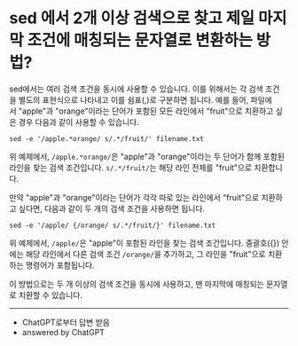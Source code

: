 # sed 에서 2개 이상 검색으로 찾고 제일 마지막 조건에 매칭되는 문자열로 변환하는 방법?

sed에서는 여러 검색 조건을 동시에 사용할 수 있습니다. 이를 위해서는 각 검색 조건을 별도의 표현식으로 나타내고 이를 쉼표(,)로 구분하면 됩니다. 예를 들어, 파일에서 "apple"과 "orange"이라는 단어가 포함된 모든 라인에서 "fruit"으로 치환하고 싶은 경우 다음과 같이 사용할 수 있습니다.

```
sed -e '/apple.*orange/ s/.*/fruit/' filename.txt
```

위 예제에서, `/apple.*orange/`은 "apple"과 "orange"이라는 두 단어가 함께 포함된 라인을 찾는 검색 조건입니다. `s/.*/fruit/`는 해당 라인 전체를 "fruit"으로 치환합니다.  
  
만약 "apple"과 "orange"이라는 단어가 각각 따로 있는 라인에서 "fruit"으로 치환하고 싶다면, 다음과 같이 두 개의 검색 조건을 사용하면 됩니다.

```
sed -e '/apple/ {/orange/ s/.*/fruit/}' filename.txt
```

위 예제에서, `/apple/`은 "apple"이 포함된 라인을 찾는 검색 조건입니다. 중괄호({}) 안에는 해당 라인에서 다른 검색 조건 `/orange/`을 추가하고, 그 라인을 "fruit"으로 치환하는 명령어가 포함됩니다.  
  
이 방법으로는 두 개 이상의 검색 조건을 동시에 사용하고, 맨 마지막에 매칭되는 문자열로 치환할 수 있습니다.

---

-   ChatGPT로부터 답변 받음
-   answered by ChatGPT
